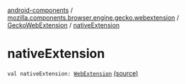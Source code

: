 [android-components](../../index.md) / [mozilla.components.browser.engine.gecko.webextension](../index.md) / [GeckoWebExtension](index.md) / [nativeExtension](./native-extension.md)

# nativeExtension

`val nativeExtension: `[`WebExtension`](https://mozilla.github.io/geckoview/javadoc/mozilla-central/org/mozilla/geckoview/WebExtension.html) [(source)](https://github.com/mozilla-mobile/android-components/blob/master/components/browser/engine-gecko-beta/src/main/java/mozilla/components/browser/engine/gecko/webextension/GeckoWebExtension.kt#L26)